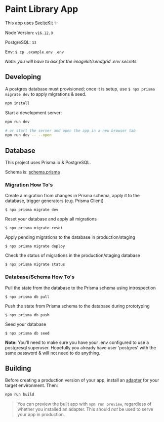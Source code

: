 # Paint Library App

This app uses [SvelteKit](https://kit.svelte.dev/) ✨

Node Version: `v16.12.0`

PostgreSQL: `13`

Env: `$ cp .example.env .env`

_Note: you will have to ask for the imagekit/sendgrid .env secrets_

## Developing

A postgres database must provisioned; once it is setup, use `$ npx prisma migrate dev` to apply migrations & seed.

```bash
npm install
```

Start a development server:

```bash
npm run dev

# or start the server and open the app in a new browser tab
npm run dev -- --open
```

## Database

This project uses Prisma.io & PostgreSQL.

Schema is: [schema.prisma](./prisma/schema.prisma)

### Migration How To's

Create a migration from changes in Prisma schema, apply it to the database, trigger generators (e.g. Prisma Client)

`$ npx prisma migrate dev`

Reset your database and apply all migrations

`$ npx prisma migrate reset`

Apply pending migrations to the database in production/staging

`$ npx prisma migrate deploy`

Check the status of migrations in the production/staging database

`$ npx prisma migrate status`

### Database/Schema How To's

Pull the state from the database to the Prisma schema using introspection

`$ npx prisma db pull`

Push the state from Prisma schema to the database during prototyping

`$ npx prisma db push`

Seed your database

`$ npx prisma db seed`

**Note:** You'll need to make sure you have your .env configured to use a postgresql superuser. Hopefully you already have user 'postgres' with the same password & will not need to do anything.

## Building

Before creating a production version of your app, install an [adapter](https://kit.svelte.dev/docs#adapters) for your target environment. Then:

```bash
npm run build
```

> You can preview the built app with `npm run preview`, regardless of whether you installed an adapter. This should _not_ be used to serve your app in production.

